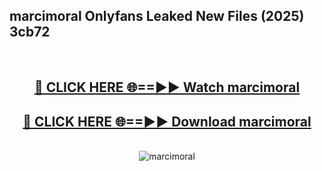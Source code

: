 <h2>marcimoral Onlyfans Leaked New Files (2025) 3cb72</h2>
<br>
<div align="center">
<h2><a href="https://mediafiles.top/marcimoral&ref=git" rel="nofollow">🔴 CLICK HERE 🌐==►► Watch marcimoral</a></h2>
<h2><a href="https://mediafiles.top/marcimoral&ref=git" rel="nofollow">🔴 CLICK HERE 🌐==►► Download marcimoral</a></h2>
<br>
<a href="https://mediafiles.top/marcimoral&ref=git" rel="nofollow" data-target="animated-image.originalLink"><img src="https://i.ibb.co.com/xMMVF88/686577567.gif" alt="marcimoral" style="max-width: 100%; display: inline-block;" data-target="animated-image.originalImage"></a>
</div>
<br>
<br>